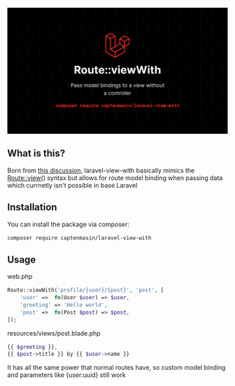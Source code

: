 <p align="center"><img src="/art/social.png" alt="Social Card for laravel view with"></p>

## What is this?

Born from [this discussion](https://twitter.com/capten_masin/status/1380177902419988484), laravel-view-with basically mimics the [Route::view()](https://laravel.com/docs/8.x/routing#view-routes) syntax but allows for route model binding when passing data which currnetly isn't possible in base Laravel


## Installation

You can install the package via composer:

```bash
composer require captenmasin/laravel-view-with
```

## Usage

web.php
```php
Route::viewWith('profile/{user}/{post}', 'post', [
    'user' =>  fn(User $user) => $user,
    'greeting' => 'Hello world',
    'post' =>  fn(Post $post) => $post,
]);
```

resources/views/post.blade.php
```php
{{ $greeting }}, 
{{ $post->title }} by {{ $user->name }}
```

It has all the same power that normal routes have, so custom model binding and parameters like {user:uuid} still work 